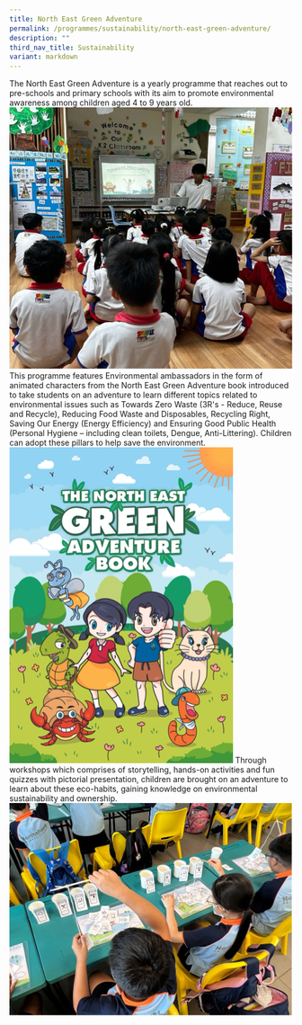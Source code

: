 ```yaml
---
title: North East Green Adventure
permalink: /programmes/sustainability/north-east-green-adventure/
description: ""
third_nav_title: Sustainability
variant: markdown
---
```

The North East Green Adventure is a yearly programme that reaches out to pre-schools and primary schools with its aim to promote environmental awareness among children aged 4 to 9 years old. 
![](/images/Green5.jpg)
This programme features Environmental ambassadors in the form of animated characters from the North East Green Adventure book introduced to take students on an adventure to learn different topics related to environmental issues such as Towards Zero Waste (3R's - Reduce, Reuse and Recycle), Reducing Food Waste and Disposables, Recycling Right,  Saving Our Energy (Energy Efficiency) and Ensuring Good Public Health (Personal Hygiene – including clean toilets, Dengue, Anti-Littering). Children can adopt these pillars to help save the environment.
![](/images/Green1.png)
Through workshops which comprises of storytelling, hands-on activities and fun quizzes with pictorial presentation, children are brought on an adventure to learn about these eco-habits, gaining knowledge on environmental sustainability and ownership.
![](/images/Green3.jpg)